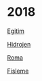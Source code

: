 # 2018

[Egitim](10/egitim.html)

[Hidrojen](10/hidrojen.html)

[Roma](10/roma.html)

[Fisleme](12/fisleme.html)

